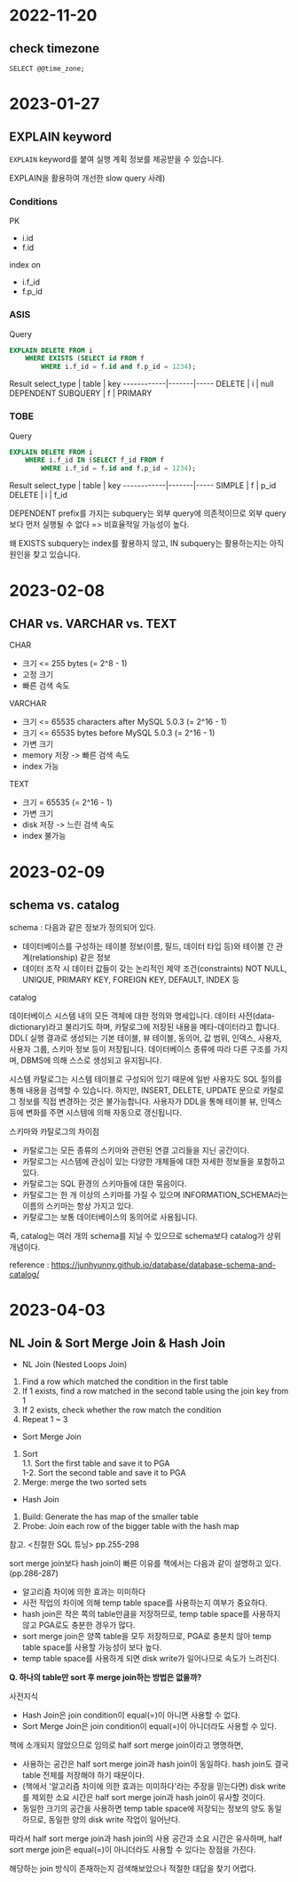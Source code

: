 # 2022-11-20
## check timezone
```
SELECT @@time_zone;
```

# 2023-01-27
## EXPLAIN keyword
`EXPLAIN` keyword를 붙여 실행 계획 정보를 제공받을 수 있습니다.

EXPLAIN을 활용하여 개선한 slow query 사례)

### Conditions

PK
- i.id
- f.id

index on
- i.f_id
- f.p_id

### ASIS

Query
```SQL
EXPLAIN DELETE FROM i
    WHERE EXISTS (SELECT id FROM f
        WHERE i.f_id = f.id and f.p_id = 1234);
```

Result
select_type | table | key
------------|-------|-----
DELETE | i | null
DEPENDENT SUBQUERY | f | PRIMARY

### TOBE

Query
```SQL
EXPLAIN DELETE FROM i
    WHERE i.f_id IN (SELECT f_id FROM f
        WHERE i.f_id = f.id and f.p_id = 1234);
```

Result
select_type | table | key
------------|-------|-----
SIMPLE | f | p_id
DELETE | i | f_id

DEPENDENT prefix를 가지는 subquery는 외부 query에 의존적이므로 외부 query보다 먼저 실행될 수 없다 => 비효율적일 가능성이 높다.

왜 EXISTS subquery는 index를 활용하지 않고, IN subquery는 활용하는지는 아직 원인을 찾고 있습니다.

# 2023-02-08
## CHAR vs. VARCHAR vs. TEXT
CHAR
- 크기 <= 255 bytes (= 2^8 - 1)
- 고정 크기
- 빠른 검색 속도

VARCHAR
- 크기 <= 65535 characters after MySQL 5.0.3 (= 2^16 - 1)
- 크기 <= 65535 bytes before MySQL 5.0.3 (= 2^16 - 1)
- 가변 크기
- memory 저장 -> 빠른 검색 속도
- index 가능

TEXT
- 크기 = 65535 (= 2^16 - 1)
- 가변 크기
- disk 저장 -> 느린 검색 속도
- index 불가능

# 2023-02-09
## schema vs. catalog
schema : 다음과 같은 정보가 정의되어 있다.

- 데이터베이스를 구성하는 테이블 정보(이름, 필드, 데이터 타입 등)와 테이블 간 관계(relationship) 같은 정보
- 데이터 조작 시 데이터 값들이 갖는 논리적인 제약 조건(constraints)
NOT NULL, UNIQUE, PRIMARY KEY, FOREIGN KEY, DEFAULT, INDEX 등

catalog

데이터베이스 시스템 내의 모든 객체에 대한 정의와 명세입니다. 데이터 사전(data-dictionary)라고 불리기도 하며, 카탈로그에 저장된 내용을 메타-데이터라고 합니다. DDL( 실행 결과로 생성되는 기본 테이블, 뷰 테이블, 동의어, 값 범위, 인덱스, 사용자, 사용자 그룹, 스키마 정보 등이 저장됩니다. 데이터베이스 종류에 따라 다른 구조를 가지며, DBMS에 의해 스스로 생성되고 유지됩니다.

시스템 카탈로그는 시스템 테이블로 구성되어 있기 때문에 일반 사용자도 SQL 질의를 통해 내용을 검색할 수 있습니다. 하지만, INSERT, DELETE, UPDATE 문으로 카탈로그 정보를 직접 변경하는 것은 불가능합니다. 사용자가 DDL을 통해 테이블 뷰, 인덱스 등에 변화를 주면 시스템에 의해 자동으로 갱신됩니다.

스키마와 카탈로그의 차이점
- 카탈로그는 모든 종류의 스키마와 관련된 연결 고리들을 지닌 공간이다.
- 카탈로그는 시스템에 관심이 있는 다양한 개체들에 대한 자세한 정보들을 포함하고 있다.
- 카탈로그는 SQL 환경의 스키마들에 대한 묶음이다.
- 카탈로그는 한 개 이상의 스키마를 가질 수 있으며 INFORMATION_SCHEMA라는 이름의 스키마는 항상 가지고 있다.
- 카탈로그는 보통 데이터베이스의 동의어로 사용됩니다.

즉, catalog는 여러 개의 schema를 지닐 수 있으므로 schema보다 catalog가 상위 개념이다.

reference : https://junhyunny.github.io/database/database-schema-and-catalog/

# 2023-04-03
## NL Join & Sort Merge Join & Hash Join
- NL Join (Nested Loops Join)
1. Find a row which matched the condition in the first table
2. If 1 exists, find a row matched in the second table using the join key from 1
3. If 2 exists, check whether the row match the condition
4. Repeat 1 ~ 3

- Sort Merge Join
 1. Sort  
  1.1. Sort the first table and save it to PGA  
  1-2. Sort the second table and save it to PGA  
 2. Merge: merge the two sorted sets

- Hash Join
 1. Build: Generate the has map of the smaller table
 2. Probe: Join each row of the bigger table with the hash map

참고. <친절한 SQL 튜닝> pp.255-298


sort merge join보다 hash join이 빠른 이유를 책에서는 다음과 같이 설명하고 있다. (pp.286-287)
- 알고리즘 차이에 의한 효과는 미미하다
- 사전 작업의 차이에 의해 temp table space를 사용하는지 여부가 중요하다.
- hash join은 작은 쪽의 table만큼을 저장하므로, temp table space를 사용하지 않고 PGA로도 충분한 경우가 많다.
- sort merge join은 양쪽 table을 모두 저장하므로, PGA로 충분치 않아 temp table space를 사용할 가능성이 보다 높다.
- temp table space를 사용하게 되면 disk write가 일어나므로 속도가 느려진다.

**Q. 하나의 table만 sort 후 merge join하는 방법은 없을까?**

사전지식
- Hash Join은 join condition이 equal(=)이 아니면 사용할 수 없다.
- Sort Merge Join은 join condition이 equal(=)이 아니더라도 사용할 수 있다.
 
책에 소개되지 않았으므로 임의로 half sort merge join이라고 명명하면,
- 사용하는 공간은 half sort merge join과 hash join이 동일하다. hash join도 결국 table 전체를 저장해야 하기 때문이다.
- (책에서 '알고리즘 차이에 의한 효과는 미미하다'라는 주장을 믿는다면) disk write를 제외한 소요 시간은 half sort merge join과 hash join이 유사할 것이다.
- 동일한 크기의 공간을 사용하면 temp table space에 저장되는 정보의 양도 동일하므로, 동일한 양의 disk write 작업이 일어난다.

따라서 half sort merge join과 hash join의 사용 공간과 소요 시간은 유사하며, half sort merge join은 equal(=)이 아니더라도 사용할 수 있다는 장점을 가진다.

해당하는 join 방식이 존재하는지 검색해보았으나 적절한 대답을 찾기 어렵다.
